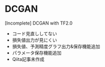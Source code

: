 # DCGAN
[Incomplete] DCGAN with TF2.0

- コード見直ししてない
- 損失値出力が見にくい
- 損失値、予測精度グラフ出力&保存機能追加
- パラメータ保存機能追加
- Qiita記事未作成
